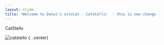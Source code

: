 ```yaml
---
layout: slide
title: "Welcome to Danut's octocat - CatStello!  - this is new change -- Tim Was here"
---
```


CatStello

![catstello](https://octodex.github.com/images/catstello.png)
{: .center}
